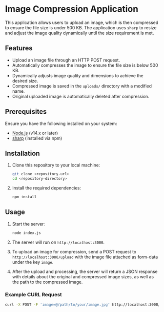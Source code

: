 # Image Compression Application

This application allows users to upload an image, which is then compressed to ensure the file size is under 500 KB. The application uses `sharp` to resize and adjust the image quality dynamically until the size requirement is met.

## Features

- Upload an image file through an HTTP POST request.
- Automatically compresses the image to ensure the file size is below 500 KB.
- Dynamically adjusts image quality and dimensions to achieve the desired size.
- Compressed image is saved in the `uploads/` directory with a modified name.
- Original uploaded image is automatically deleted after compression.

## Prerequisites

Ensure you have the following installed on your system:

- [Node.js](https://nodejs.org/en/) (v14.x or later)
- [sharp](https://sharp.pixelplumbing.com/) (installed via npm)

## Installation

1. Clone this repository to your local machine:
    ```bash
    git clone <repository-url>
    cd <repository-directory>
    ```

2. Install the required dependencies:
    ```bash
    npm install
    ```

## Usage

1. Start the server:
    ```bash
    node index.js
    ```

2. The server will run on `http://localhost:3000`.

3. To upload an image for compression, send a POST request to `http://localhost:3000/upload` with the image file attached as form-data under the key `image`.

4. After the upload and processing, the server will return a JSON response with details about the original and compressed image sizes, as well as the path to the compressed image.

### Example CURL Request

```bash
curl -X POST -F 'image=@/path/to/your/image.jpg' http://localhost:3000/upload
